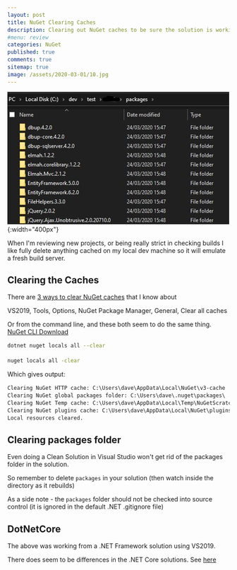 ```yaml
---
layout: post
title: NuGet Clearing Caches
description: Clearing out NuGet caches to be sure the solution is working
#menu: review
categories: NuGet 
published: true 
comments: true
sitemap: true
image: /assets/2020-03-01/10.jpg
---
```


![alt text](/assets/2020-03-01/10.jpg "packages folder"){:width="400px"}

When I'm reviewing new projects, or being really strict in checking builds I like fully delete anything cached on my local dev machine so it will emulate a fresh build server.

## Clearing the Caches

There are [3 ways to clear NuGet caches](https://stackoverflow.com/questions/30933277/how-can-i-clear-the-nuget-package-cache-using-the-command-line) that I know about

VS2019, Tools, Options, NuGet Package Manager, General, Clear all caches

Or from the command line, and these both seem to do the same thing. [NuGet CLI Download](https://www.nuget.org/downloads)

```bash
dotnet nuget locals all --clear

nuget locals all -clear
```

Which gives output:

```cmd
Clearing NuGet HTTP cache: C:\Users\dave\AppData\Local\NuGet\v3-cache
Clearing NuGet global packages folder: C:\Users\dave\.nuget\packages\
Clearing NuGet Temp cache: C:\Users\dave\AppData\Local\Temp\NuGetScratch
Clearing NuGet plugins cache: C:\Users\dave\AppData\Local\NuGet\plugins-cache
Local resources cleared.
```

## Clearing packages folder

Even doing a Clean Solution in Visual Studio won't get rid of the packages folder in the solution.

So remember to delete `packages` in your solution (then watch inside the directory as it rebuilds)

As a side note - the `packages` folder should not be checked into source control (it is ignored in the default .NET .gitignore file)

## DotNetCore

The above was working from a .NET Framework solution using VS2019.

There does seem to be differences in the .NET Core solutions. See [here](https://stackoverflow.com/questions/30933277/how-can-i-clear-the-nuget-package-cache-using-the-command-line)